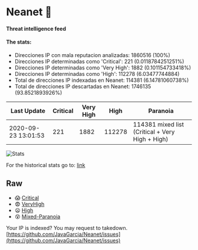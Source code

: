 # Neanet :hocho:
#### Threat intelligence feed
#### The stats:

- Direcciones IP con mala reputacion analizadas: 1860516 (100%)
- Direcciones IP determinadas como 'Critical':  221 (0.0118784251251%)
- Direcciones IP determinadas como 'Very High':  1882 (0.101154733418%)
- Direcciones IP determinadas como 'High':  112278 (6.03477744884)
- Total de direcciones IP indexadas en Neanet:  114381 (6.14781060738%)
- Total de direcciones IP descartadas en Neanet:  1746135 (93.8521893926%)

| Last Update | Critical | Very High | High | Paranoia |
| --- | --- | --- | --- | --- |
| 2020-09-23 13:01:53 | 221 | 1882 | 112278 | 114381 mixed list (Critical + Very High + High)|

![Stats](https://docs.google.com/spreadsheets/d/e/2PACX-1vSnaNMIXVabIpDJjufMlzH7poXnshF3mgd8Is1g9ytUEzVsP5my4Trn8f-xkoLLQ38xpL3HtmUexLo6/pubchart?oid=501124687&format=image)

For the historical stats go to: [link](/stats.csv)
## Raw
- :scream: [Critical](https://raw.githubusercontent.com/JavaGarcia/Neanet/master/blacklists/neanet_critical.txt)
- :fearful: [VeryHigh](https://raw.githubusercontent.com/JavaGarcia/Neanet/master/blacklists/neanet_veryHigh.txtt)
- :frowning: [High](https://raw.githubusercontent.com/JavaGarcia/Neanet/master/blacklists/neanet_high.txt)
- :dizzy_face: [Mixed-Paranoia](https://raw.githubusercontent.com/JavaGarcia/Neanet/master/blacklists/neanet_all.txt)


Your IP is indexed? You may request to takedown. [https://github.com/JavaGarcia/Neanet/issues](https://github.com/JavaGarcia/Neanet/issues)
















































































































































































































































































































































































































































































































































































































































































































































































































































































































































































































